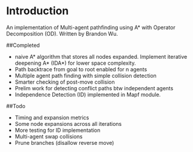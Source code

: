 # Introduction
An implementation of Multi-agent pathfinding using
A* with Operator Decomposition (OD). Written by Brandon Wu.

##Completed
* naive A* algorithm that stores all nodes expanded. Implement iterative
deepening A* (IDA*) for lower space complexity.
* Path backtrace from goal to root enabled for n agents
* Multiple agent path finding with simple collision detection
* Smarter checking of post-move collision
* Prelim work for detecting conflict paths btw independent agents
* Independence Detection (ID) implemented in Mapf module. 

##Todo
* Timing and expansion metrics
* Some node expansions across all iterations
* More testing for ID implementation
* Multi-agent swap collisions
* Prune branches (disallow reverse move)
